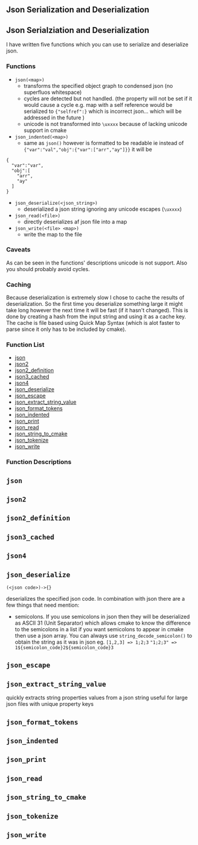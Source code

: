 ## Json Serialization and Deserialization


## <a name="json"></a>Json Serialziation and Deserialization

I have written five functions which you can use to serialize and deserialize json.  

### Functions

* `json(<map>)` 
    - transforms the specified object graph to condensed json (no superfluos whitespace)
    - cycles are detected but not handled. (the property will not be set if it would cause a cycle e.g. map with a self reference would be serialized to `{"selfref":}` which is incorrect json... which will be addressed in the future )  
    - unicode is not transformed into `\uxxxx` because of lacking unicode support in cmake
* `json_indented(<map>)` 
    - same as `json()` however is formatted to be readable ie instead of `{"var":"val","obj":{"var":["arr","ay"]}}` it will be 
```
{
  "var":"var",
  "obj":[
    "arr",
    "ay"
  ]
}
```
* `json_deserialize(<json_string>)`
  - deserialized a json string ignoring any unicode escapes (`\uxxxx`)
* `json_read(<file>)`
  - directly deserializes af json file into a map
* `json_write(<file> <map>)`
  - write the map to the file

### Caveats
As can be seen in the functions' descriptions unicode is not support. Also you should probably avoid cycles.  

### Caching
Because deserialization is extremely slow I chose to cache the results of deserialization. So the first time you deserialize something large it might take long however the next time it will be fast (if it hasn't changed).
This is done by creating a hash from the input string and using it as a cache key. The cache is file based using Quick Map Syntax (which is alot faster to parse since it only has to be included by cmake).  



### Function List


* [json](#json)
* [json2](#json2)
* [json2_definition](#json2_definition)
* [json3_cached](#json3_cached)
* [json4](#json4)
* [json_deserialize](#json_deserialize)
* [json_escape](#json_escape)
* [json_extract_string_value](#json_extract_string_value)
* [json_format_tokens](#json_format_tokens)
* [json_indented](#json_indented)
* [json_print](#json_print)
* [json_read](#json_read)
* [json_string_to_cmake](#json_string_to_cmake)
* [json_tokenize](#json_tokenize)
* [json_write](#json_write)

### Function Descriptions

## <a name="json"></a> `json`





## <a name="json2"></a> `json2`





## <a name="json2_definition"></a> `json2_definition`





## <a name="json3_cached"></a> `json3_cached`





## <a name="json4"></a> `json4`





## <a name="json_deserialize"></a> `json_deserialize`

 `(<json code>)->{}`

 deserializes the specified json code. In combination with json there are a few things
 that need mention:
 * semicolons.  If you use semicolons in json then they will be deserialized as
   ASCII 31 (Unit Separator) which allows cmake to know the difference to the semicolons in a list
   if you want semicolons to appear in cmake then use a json array. You can always use `string_decode_semicolon()`
   to obtain the string as it was in json
   eg. `[1,2,3] => 1;2;3`  `"1;2;3" => 1${semicolon_code}2${semicolon_code}3`
 




## <a name="json_escape"></a> `json_escape`





## <a name="json_extract_string_value"></a> `json_extract_string_value`

 quickly extracts string properties values from a json string
 useful for large json files with unique property keys




## <a name="json_format_tokens"></a> `json_format_tokens`





## <a name="json_indented"></a> `json_indented`





## <a name="json_print"></a> `json_print`





## <a name="json_read"></a> `json_read`





## <a name="json_string_to_cmake"></a> `json_string_to_cmake`





## <a name="json_tokenize"></a> `json_tokenize`





## <a name="json_write"></a> `json_write`







